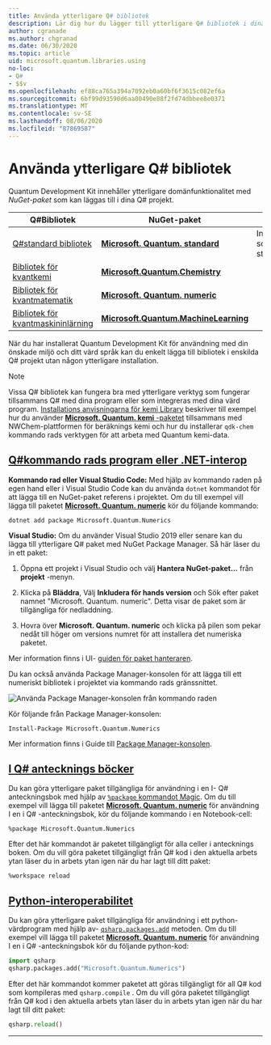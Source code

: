 ```yaml
---
title: Använda ytterligare Q# bibliotek
description: Lär dig hur du lägger till ytterligare Q# bibliotek i dina Quantum-program.
author: cgranade
ms.author: chgranad
ms.date: 06/30/2020
ms.topic: article
uid: microsoft.quantum.libraries.using
no-loc:
- Q#
- $$v
ms.openlocfilehash: ef88ca765a394a7092eb0a60bf6f3615c082ef6a
ms.sourcegitcommit: 6bf99d93590d6aa80490e88f2fd74dbbee8e0371
ms.translationtype: MT
ms.contentlocale: sv-SE
ms.lasthandoff: 08/06/2020
ms.locfileid: "87869587"
---
```

# <a name="using-additional-no-locq-libraries"></a>Använda ytterligare Q# bibliotek

Quantum Development Kit innehåller ytterligare domänfunktionalitet med _NuGet-paket_ som kan läggas till i dina Q# projekt.

| Q#Bibliotek  | NuGet-paket | Obs! |
|---------|---------|--------|
| [Q#standard bibliotek](xref:microsoft.quantum.libraries.standard.intro) | [**Microsoft. Quantum. standard**](https://www.nuget.org/packages/Microsoft.Quantum.Standard) | Ingår som standard |
| [Bibliotek för kvantkemi](xref:microsoft.quantum.chemistry.concepts.intro) | [**Microsoft.Quantum.Chemistry**](https://www.nuget.org/packages/Microsoft.Quantum.Chemistry) | |
| [Bibliotek för kvantmatematik](xref:microsoft.quantum.numerics.intro) | [**Microsoft. Quantum. numeric**](https://www.nuget.org/packages/Microsoft.Quantum.Numerics) | |
| [Bibliotek för kvantmaskininlärning](xref:microsoft.quantum.libraries.machine-learning.intro) | [**Microsoft.Quantum.MachineLearning**](https://www.nuget.org/packages/Microsoft.Quantum.MachineLearning) | |

När du har installerat Quantum Development Kit för användning med din önskade miljö och ditt värd språk kan du enkelt lägga till bibliotek i enskilda Q# projekt utan någon ytterligare installation.

> [!NOTE]
> Vissa Q# bibliotek kan fungera bra med ytterligare verktyg som fungerar tillsammans Q# med dina program eller som integreras med dina värd program.
> [Installations anvisningarna för kemi Library](xref:microsoft.quantum.chemistry.concepts.installation) beskriver till exempel hur du använder [ **Microsoft. Quantum. kemi** -paketet](https://www.nuget.org/packages/Microsoft.Quantum.Chemistry) tillsammans med NWChem-plattformen för beräknings kemi och hur du installerar `qdk-chem` kommando rads verktygen för att arbeta med Quantum kemi-data.

## <a name="no-locq-command-line-applications-or-net-interopability"></a>[Q#kommando rads program eller .NET-interop](#tab/tabid-csproj)

**Kommando rad eller Visual Studio Code:** Med hjälp av kommando raden på egen hand eller i Visual Studio Code kan du använda `dotnet` kommandot för att lägga till en NuGet-paket referens i projektet.
Om du till exempel vill lägga till paketet [**Microsoft. Quantum. numeric**](https://www.nuget.org/packages/Microsoft.Quantum.Numerics) kör du följande kommando:

```dotnetcli
dotnet add package Microsoft.Quantum.Numerics
```

**Visual Studio:** Om du använder Visual Studio 2019 eller senare kan du lägga till ytterligare Q# paket med NuGet Package Manager.
Så här läser du in ett paket: 
1. Öppna ett projekt i Visual Studio och välj **Hantera NuGet-paket...** från **projekt** -menyn.

2. Klicka på **Bläddra**, Välj **Inkludera för hands version** och Sök efter paket namnet "Microsoft. Quantum. numeric". Detta visar de paket som är tillgängliga för nedladdning.

3. Hovra över **Microsoft. Quantum. numeric** och klicka på pilen som pekar nedåt till höger om versions numret för att installera det numeriska paketet.

Mer information finns i UI- [guiden för paket hanteraren](https://docs.microsoft.com/nuget/tools/package-manager-ui).

Du kan också använda Package Manager-konsolen för att lägga till ett numeriskt bibliotek i projektet via kommando rads gränssnittet.

![Använda Package Manager-konsolen från kommando raden](~/media/vs2017-nuget-console-menu.png)

Kör följande från Package Manager-konsolen:

```
Install-Package Microsoft.Quantum.Numerics
```

Mer information finns i Guide till [Package Manager-konsolen](https://docs.microsoft.com/nuget/tools/package-manager-console).

## <a name="ino-locq-notebooks"></a>[I Q# antecknings böcker](#tab/tabid-notebook)

Du kan göra ytterligare paket tillgängliga för användning i en I- Q# anteckningsbok med hjälp av [ `%package` kommandot Magic](xref:microsoft.quantum.iqsharp.magic-ref.package).
Om du till exempel vill lägga till paketet [**Microsoft. Quantum. numeric**](https://www.nuget.org/packages/Microsoft.Quantum.Numerics) för användning I en i Q# -anteckningsbok, kör du följande kommando i en Notebook-cell:

```
%package Microsoft.Quantum.Numerics
```

Efter det här kommandot är paketet tillgängligt för alla celler i antecknings boken.
Om du vill göra paketet tillgängligt från Q# kod i den aktuella arbets ytan läser du in arbets ytan igen när du har lagt till ditt paket:

```
%workspace reload
```

## <a name="python-interoperability"></a>[Python-interoperabilitet](#tab/tabid-python)


Du kan göra ytterligare paket tillgängliga för användning i ett python-värdprogram med hjälp av- [`qsharp.packages.add`](https://docs.microsoft.com/python/qsharp/qsharp.packages.packages) metoden.
Om du till exempel vill lägga till paketet [**Microsoft. Quantum. numeric**](https://www.nuget.org/packages/Microsoft.Quantum.Numerics) för användning I en i Q# -anteckningsbok kör du följande python-kod:

```python
import qsharp
qsharp.packages.add("Microsoft.Quantum.Numerics")
```

Efter det här kommandot kommer paketet att göras tillgängligt för all Q# kod som kompileras med `qsharp.compile` .
Om du vill göra paketet tillgängligt från Q# kod i den aktuella arbets ytan läser du in arbets ytan igen när du har lagt till ditt paket:

```python
qsharp.reload()
```

***
